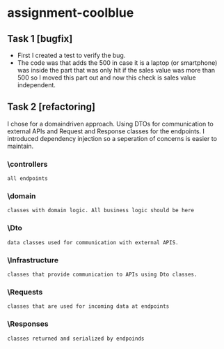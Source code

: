 # assignment-coolblue

## Task 1 [bugfix]
- First I created a test to verify the bug.
- The code was that adds the 500 in case it is a laptop (or smartphone) was inside the part that was only hit if the sales value was more than 500 so I moved this part out and now this check is sales value independent.

## Task 2 [refactoring]
I chose for a domaindriven approach. Using DTOs for communication to external APIs and Request and Response classes for the endpoints. I introduced dependency injection so a seperation of concerns is easier to maintain.

### \controllers
    all endpoints
### \domain
    classes with domain logic. All business logic should be here
### \Dto
    data classes used for communication with external APIS. 
### \Infrastructure
    classes that provide communication to APIs using Dto classes.
### \Requests
    classes that are used for incoming data at endpoints
### \Responses
    classes returned and serialized by endpoinds

